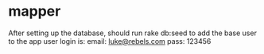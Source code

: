 mapper
======
After setting up the database, should run rake db:seed to add the base user to the app
user login is:
email: luke@rebels.com
pass: 123456
